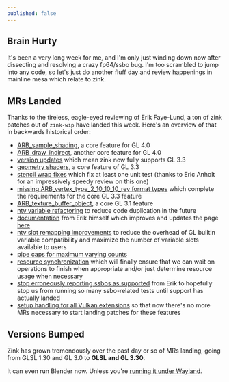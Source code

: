 ```yaml
---
published: false
---
```

## Brain Hurty

It's been a very long week for me, and I'm only just winding down now after dissecting and resolving a crazy fp64/ssbo bug. I'm too scrambled to jump into any code, so let's just do another fluff day and review happenings in mainline mesa which relate to zink.

## MRs Landed
Thanks to the tireless, eagle-eyed reviewing of Erik Faye-Lund, a ton of zink patches out of `zink-wip` have landed this week. Here's an overview of that in backwards historical order:
* [ARB_sample_shading](https://gitlab.freedesktop.org/mesa/mesa/-/merge_requests/7192), a core feature for GL 4.0
* [ARB_draw_indirect](https://gitlab.freedesktop.org/mesa/mesa/-/merge_requests/7191), another core feature for GL 4.0
* [version updates](https://gitlab.freedesktop.org/mesa/mesa/-/merge_requests/7190) which mean zink now fully supports GL 3.3
* [geometry shaders](https://gitlab.freedesktop.org/mesa/mesa/-/merge_requests/7139), a core feature of GL 3.3
* [stencil wrap fixes](https://gitlab.freedesktop.org/mesa/mesa/-/merge_requests/7176) which fix at least one unit test (thanks to Eric Anholt for an impressively speedy review on this one)
* [missing ARB_vertex_type_2_10_10_10_rev format types](https://gitlab.freedesktop.org/mesa/mesa/-/merge_requests/7140) which complete the requirements for the core GL 3.3 feature
* [ARB_texture_buffer_object](https://gitlab.freedesktop.org/mesa/mesa/-/merge_requests/7132), a core GL 3.1 feature
* [ntv variable refactoring](https://gitlab.freedesktop.org/mesa/mesa/-/merge_requests/7130) to reduce code duplication in the future
* [documentation](https://gitlab.freedesktop.org/mesa/mesa/-/merge_requests/7116) from Erik himself which improves and updates the page [here](https://docs.mesa3d.org/gallium/drivers/zink.html)
* [ntv slot remapping improvements](https://gitlab.freedesktop.org/mesa/mesa/-/merge_requests/7100) to reduce the overhead of GL builtin variable compatibility and maximize the number of variable slots available to users
* [pipe caps for maximum varying counts](https://gitlab.freedesktop.org/mesa/mesa/-/merge_requests/7110)
* [resource synchronization](https://gitlab.freedesktop.org/mesa/mesa/-/merge_requests/6924) which will finally ensure that we can wait on operations to finish when appropriate and/or just determine resource usage when necessary
* [stop erroneously reporting ssbos as supported](https://gitlab.freedesktop.org/mesa/mesa/-/merge_requests/7113) from Erik to hopefully stop us from running so many ssbo-related tests until support has actually landed
* [setup handling for all Vulkan extensions](https://gitlab.freedesktop.org/mesa/mesa/-/merge_requests/7099) so that now there's no more MRs necessary to start landing patches for these features

## Versions Bumped
Zink has grown tremendously over the past day or so of MRs landing, going from GLSL 1.30 and GL 3.0 to **GLSL and GL 3.30**.

It can even run Blender now. Unless you're [running it under Wayland](https://gitlab.freedesktop.org/mesa/mesa/-/issues/3654).